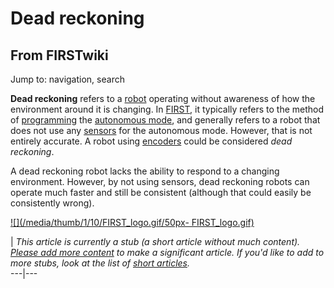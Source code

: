 # Dead reckoning

## From FIRSTwiki

Jump to: navigation, search

**Dead reckoning** refers to a [robot](robot) operating without awareness of how the environment around it is changing. In [FIRST](first), it typically refers to the method of [programming](programming) the [autonomous mode](autonomous-mode), and generally refers to a robot that does not use any [sensors](sensor) for the autonomous mode. However, that is not entirely accurate. A robot using [encoders](/index.php?title=Encoders&action=edit "Encoders") could be considered _dead reckoning_.

A dead reckoning robot lacks the ability to respond to a changing environment. However, by not using sensors, dead reckoning robots can operate much faster and still be consistent (although that could easily be consistently wrong).

[![](/media/thumb/1/10/FIRST_logo.gif/50px-
FIRST_logo.gif)](Image:FIRST_logo.gif)

| _This article is currently a stub (a short article without much content). [Please add more content](http://www.firstwiki.net/index.php?title=Dead_reckoning&action=edit "http://www.firstwiki.net/index.php?title=Dead_reckoning&action=edit") to make a significant article. If you'd like to add to more stubs, look at the list of [short articles](Special:Shortpages "Special:Shortpages")._<br>
---|---

